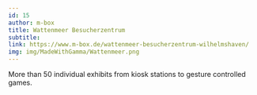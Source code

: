 ```yaml
---
id: 15
author: m-box
title: Wattenmeer Besucherzentrum
subtitle:
link: https://www.m-box.de/wattenmeer-besucherzentrum-wilhelmshaven/
img: img/MadeWithGamma/Wattenmeer.png
---
```

More than 50 individual exhibits from kiosk stations to gesture controlled games.